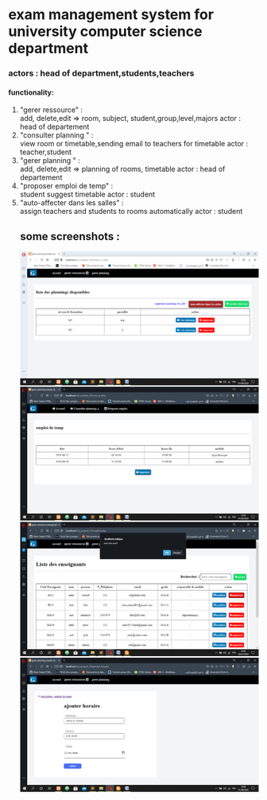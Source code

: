 <h1> exam management system for university computer science department </h1>

<h3> actors : head of department,students,teachers </h3>

<h4> functionality: </h4>
<ol>
  <li> 
     "gerer ressource" : <br>
       add, delete,edit => room, subject, student,group,level,majors
       actor : head of departement
       
  </li>
  <li> 
     "consulter planning " : <br>
       view room or timetable,sending email to teachers for timetable
       actor : teacher,student
  </li>
  <li> 
     "gerer planning " : <br>
        add, delete,edit => planning of rooms, timetable
       actor : head of departement
  </li>
   <li> 
     "proposer emploi de temp" : <br>
       student suggest timetable
       actor : student
  </li>
    <li> 
     "auto-affecter dans les salles" : <br>
       assign teachers and students to rooms automatically
       actor : student



  </li>

  <h2>some screenshots :</h2>
<img src="Capture d’écran (127).png" />

<img src="Capture d’écran (129).png" />
<img src="Capture d’écran (37).png" />
<img src="Capture d’écran (130).png" />
</ol>

  
